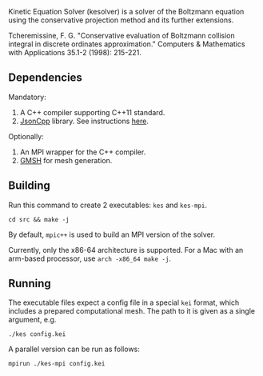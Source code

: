Kinetic Equation Solver (kesolver) is a solver of the Boltzmann equation
using the conservative projection method and its further extensions.

Tcheremissine, F. G. "Conservative evaluation of Boltzmann collision integral in discrete
ordinates approximation." Computers & Mathematics with Applications 35.1-2 (1998): 215-221.

## Dependencies

Mandatory:

1. A C++ compiler supporting C++11 standard.
2. [JsonCpp](https://github.com/open-source-parsers/jsoncpp) library.
See instructions [here](JsonCpp/README.md).

Optionally:

1. An MPI wrapper for the C++ compiler.
2. [GMSH](https://gmsh.info/) for mesh generation.

## Building

Run this command to create 2 executables: `kes` and `kes-mpi`.

```shell
cd src && make -j
```

By default, `mpic++` is used to build an MPI version of the solver.

Currently, only the x86-64 architecture is supported.
For a Mac with an arm-based processor, use `arch -x86_64 make -j`.

## Running

The executable files expect a config file in a special `kei` format,
which includes a prepared computational mesh.
The path to it is given as a single argument, e.g.

```shell
./kes config.kei
```

A parallel version can be run as follows:

```shell
mpirun ./kes-mpi config.kei
```

